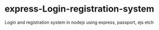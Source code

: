 # express-Login-registration-system
Login and registration system in nodejs using express, passport, ejs etch
